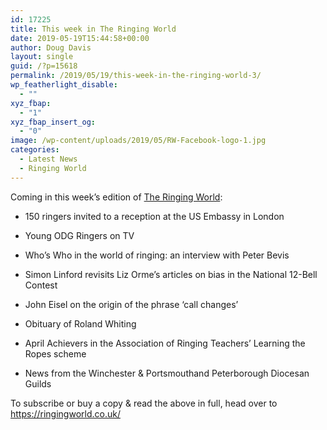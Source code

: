 ```yaml
---
id: 17225
title: This week in The Ringing World
date: 2019-05-19T15:44:58+00:00
author: Doug Davis
layout: single
guid: /?p=15618
permalink: /2019/05/19/this-week-in-the-ringing-world-3/
wp_featherlight_disable:
  - ""
xyz_fbap:
  - "1"
xyz_fbap_insert_og:
  - "0"
image: /wp-content/uploads/2019/05/RW-Facebook-logo-1.jpg
categories:
  - Latest News
  - Ringing World
---
```

Coming in this week’s edition of <a href="https://www.ringingworld.co.uk" target="_blank" rel="noopener noreferrer">The Ringing World</a>:

+ 150 ringers invited to a reception at the US Embassy in London

+ Young ODG Ringers on TV

+ Who’s Who in the world of ringing: an interview with Peter Bevis

+ Simon Linford revisits Liz Orme’s articles on bias in the National 12-Bell Contest

+ John Eisel on the origin of the phrase ‘call changes’

+ Obituary of Roland Whiting

+ April Achievers in the Association of Ringing Teachers’ Learning the Ropes scheme

+ News from the Winchester & Portsmouthand Peterborough Diocesan Guilds

To subscribe or buy a copy & read the above in full, head over to <a href="https://ringingworld.co.uk/" target="_blank" rel="noopener noreferrer">https://ringingworld.co.uk/</a>
